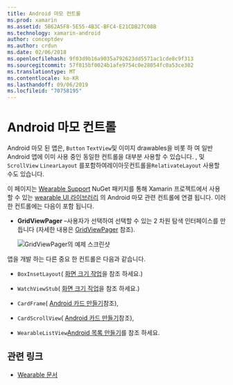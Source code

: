 ```yaml
---
title: Android 마모 컨트롤
ms.prod: xamarin
ms.assetid: 5B62A5F8-5E55-4B3C-BFC4-E21CDB27C08B
ms.technology: xamarin-android
author: conceptdev
ms.author: crdun
ms.date: 02/06/2018
ms.openlocfilehash: 9f03d9b16a9035a792623dd5571ac1cde8c9f313
ms.sourcegitcommit: 57f815bf0024b1afe9754c0e28054fc0a53ce302
ms.translationtype: MT
ms.contentlocale: ko-KR
ms.lasthandoff: 09/06/2019
ms.locfileid: "70758195"
---
```

# <a name="android-wear-controls"></a>Android 마모 컨트롤

Android 마모 된 앱은, `Button` `TextView`및 이미지 drawables을 비롯 하 여 일반 Android 앱에 이미 사용 중인 동일한 컨트롤을 대부분 사용할 수 있습니다. , 및 `ScrollView` `LinearLayout` 를포함하여레이아웃컨트롤을`RelativateLayout` 사용할 수도 있습니다.

이 페이지는 [Wearable Support](https://www.nuget.org/packages/Xamarin.Android.Wear/) NuGet 패키지를 통해 Xamarin 프로젝트에서 사용할 수 있는 [wearable UI 라이브러리](https://developer.android.com/training/wearables/apps/layouts.html#UiLibrary) 의 Android 마모 관련 컨트롤에 연결 됩니다. 이러한 컨트롤에는 다음이 포함 됩니다.

- **GridViewPager** &ndash;사용자가 선택하여 선택할 수 있는 2 차원 탐색 인터페이스를 만듭니다 (자세한 내용은 [GridViewPager](~/android/wear/user-interface/controls/gridviewpager.md) 참조).

    ![GridViewPager의 예제 스크린샷](images/gridviewpager.png)

앱을 개발 하는 다른 중요 한 컨트롤은 다음과 같습니다.

- `BoxInsetLayout`( [화면 크기 작업](~/android/wear/screen-sizes.md)을 참조 하세요.)

- `WatchViewStub`( [화면 크기 작업](~/android/wear/screen-sizes.md)을 참조 하세요.)

- `CardFrame`( [Android 카드 만들기](https://developer.android.com/training/wearables/ui/cards.html)참조),

- `CardScrollView`( [Android 카드 만들기](https://developer.android.com/training/wearables/ui/cards.html)참조),

- `WearableListView`[Android 목록 만들기](https://developer.android.com/training/wearables/ui/lists.html)를 참조 하세요.

## <a name="related-links"></a>관련 링크

- [Wearable 문서](https://developer.android.com/reference/android/support/wearable/view/package-summary.html)
